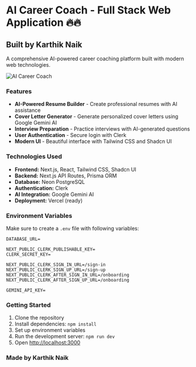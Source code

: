 # AI Career Coach - Full Stack Web Application 🔥🔥
## Built by Karthik Naik

A comprehensive AI-powered career coaching platform built with modern web technologies.

![AI Career Coach](https://github.com/user-attachments/assets/eee79242-4056-4d19-b655-2873788979e1)

### Features

- **AI-Powered Resume Builder** - Create professional resumes with AI assistance
- **Cover Letter Generator** - Generate personalized cover letters using Google Gemini AI
- **Interview Preparation** - Practice interviews with AI-generated questions
- **User Authentication** - Secure login with Clerk
- **Modern UI** - Beautiful interface with Tailwind CSS and Shadcn UI

### Technologies Used

- **Frontend:** Next.js, React, Tailwind CSS, Shadcn UI
- **Backend:** Next.js API Routes, Prisma ORM
- **Database:** Neon PostgreSQL
- **Authentication:** Clerk
- **AI Integration:** Google Gemini AI
- **Deployment:** Vercel (ready)

### Environment Variables

Make sure to create a `.env` file with following variables:

```
DATABASE_URL=

NEXT_PUBLIC_CLERK_PUBLISHABLE_KEY=
CLERK_SECRET_KEY=

NEXT_PUBLIC_CLERK_SIGN_IN_URL=/sign-in
NEXT_PUBLIC_CLERK_SIGN_UP_URL=/sign-up
NEXT_PUBLIC_CLERK_AFTER_SIGN_IN_URL=/onboarding
NEXT_PUBLIC_CLERK_AFTER_SIGN_UP_URL=/onboarding

GEMINI_API_KEY=
```

### Getting Started

1. Clone the repository
2. Install dependencies: `npm install`
3. Set up environment variables
4. Run the development server: `npm run dev`
5. Open [http://localhost:3000](http://localhost:3000)

### Made by Karthik Naik
